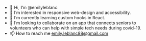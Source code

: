 - 👋 Hi, I’m @emilyleblanc
- 👀 I’m interested in responsive web-design and accessibility.
- 🌱 I’m currently learning custom hooks in React.
- 💞️ I’m looking to collaborate on an app that connects seniors to volunteers who can help with simple tech needs during covid-19.
- 📫 How to reach me emily.leblanc88@gmail.com

<!---
emilyleblanc/emilyleblanc is a ✨ special ✨ repository because its `README.md` (this file) appears on your GitHub profile.
You can click the Preview link to take a look at your changes.
--->
